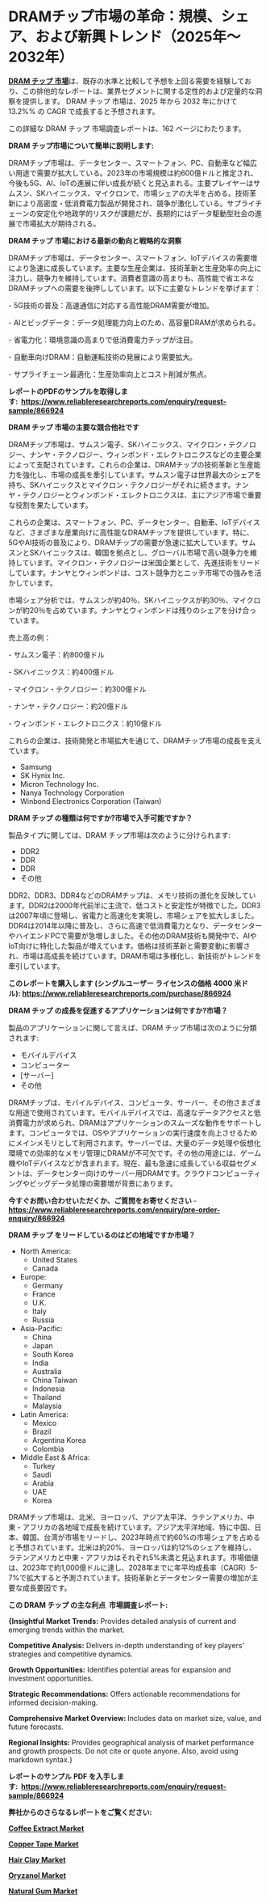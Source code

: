 <p><h1>DRAMチップ市場の革命：規模、シェア、および新興トレンド（2025年～2032年）</h1></p><p data-sourcepos="1:1-1:157"><strong><a href="https://www.reliableresearchreports.com/dram-chips-r866924?utm_campaign=107&utm_medium=36&utm_source=Github&utm_content=ia&utm_term=25012025&utm_id=dram-chips">DRAM チップ 市場</a></strong>は、既存の水準と比較して予想を上回る需要を経験しており、この排他的なレポートは、業界セグメントに関する定性的および定量的な洞察を提供します。 DRAM チップ 市場は、2025 年から 2032 年にかけて 13.2%% の CAGR で成長すると予想されます。</p>
<p data-sourcepos="3:1-3:50">この詳細な DRAM チップ 市場調査レポートは、162 ページにわたります。</p>
<p><strong>DRAM チップ市場について簡単に説明します:</strong></p>
<p><p>DRAMチップ市場は、データセンター、スマートフォン、PC、自動車など幅広い用途で需要が拡大している。2023年の市場規模は約600億ドルと推定され、今後も5G、AI、IoTの進展に伴い成長が続くと見込まれる。主要プレイヤーはサムスン、SKハイニックス、マイクロンで、市場シェアの大半を占める。技術革新により高密度・低消費電力製品が開発され、競争が激化している。サプライチェーンの安定化や地政学的リスクが課題だが、長期的にはデータ駆動型社会の進展で市場拡大が期待される。</p></p>
<p><strong>DRAM チップ 市場における最新の動向と戦略的な洞察</strong></p>
<p><p>DRAMチップ市場は、データセンター、スマートフォン、IoTデバイスの需要増により急速に成長しています。主要な生産企業は、技術革新と生産効率の向上に注力し、競争力を維持しています。消費者意識の高まりも、高性能で省エネなDRAMチップへの需要を後押ししています。以下に主要なトレンドを挙げます：</p><p>- 5G技術の普及：高速通信に対応する高性能DRAM需要が増加。</p><p>- AIとビッグデータ：データ処理能力向上のため、高容量DRAMが求められる。</p><p>- 省電力化：環境意識の高まりで低消費電力チップが注目。</p><p>- 自動車向けDRAM：自動運転技術の発展により需要拡大。</p><p>- サプライチェーン最適化：生産効率向上とコスト削減が焦点。</p></p>
<p><strong>レポートのPDFのサンプルを取得します</strong><strong>:&nbsp;&nbsp;<a href="https://www.reliableresearchreports.com/enquiry/request-sample/866924?utm_campaign=107&utm_medium=36&utm_source=Github&utm_content=ia&utm_term=25012025&utm_id=dram-chips">https://www.reliableresearchreports.com/enquiry/request-sample/866924</a></strong></p>
<p><strong>DRAM チップ 市場の主要な競合他社です</strong></p>
<p><p>DRAMチップ市場は、サムスン電子、SKハイニックス、マイクロン・テクノロジー、ナンヤ・テクノロジー、ウィンボンド・エレクトロニクスなどの主要企業によって支配されています。これらの企業は、DRAMチップの技術革新と生産能力を強化し、市場の成長を牽引しています。サムスン電子は世界最大のシェアを持ち、SKハイニックスとマイクロン・テクノロジーがそれに続きます。ナンヤ・テクノロジーとウィンボンド・エレクトロニクスは、主にアジア市場で重要な役割を果たしています。</p><p>これらの企業は、スマートフォン、PC、データセンター、自動車、IoTデバイスなど、さまざまな産業向けに高性能なDRAMチップを提供しています。特に、5GやAI技術の普及により、DRAMチップの需要が急速に拡大しています。サムスンとSKハイニックスは、韓国を拠点とし、グローバル市場で高い競争力を維持しています。マイクロン・テクノロジーは米国企業として、先進技術をリードしています。ナンヤとウィンボンドは、コスト競争力とニッチ市場での強みを活かしています。</p><p>市場シェア分析では、サムスンが約40％、SKハイニックスが約30％、マイクロンが約20％を占めています。ナンヤとウィンボンドは残りのシェアを分け合っています。</p><p>売上高の例：</p><p>- サムスン電子：約800億ドル</p><p>- SKハイニックス：約400億ドル</p><p>- マイクロン・テクノロジー：約300億ドル</p><p>- ナンヤ・テクノロジー：約20億ドル</p><p>- ウィンボンド・エレクトロニクス：約10億ドル</p><p>これらの企業は、技術開発と市場拡大を通じて、DRAMチップ市場の成長を支えています。</p></p>
<p><ul><li>Samsung</li><li>SK Hynix Inc.</li><li>Micron Technology Inc.</li><li>Nanya Technology Corporation</li><li>Winbond Electronics Corporation (Taiwan)</li></ul></p>
<p><strong>DRAM チップ の種類は何ですか?市場で入手可能ですか？</strong></p>
<p>製品タイプに関しては、DRAM チップ市場は次のように分けられます:</p>
<p><ul><li>DDR2</li><li>DDR</li><li>DDR</li><li>その他</li></ul></p>
<p><p>DDR2、DDR3、DDR4などのDRAMチップは、メモリ技術の進化を反映しています。DDR2は2000年代前半に主流で、低コストと安定性が特徴でした。DDR3は2007年頃に登場し、省電力と高速化を実現し、市場シェアを拡大しました。DDR4は2014年以降に普及し、さらに高速で低消費電力となり、データセンターやハイエンドPCで需要が急増しました。その他のDRAM技術も開発中で、AIやIoT向けに特化した製品が増えています。価格は技術革新と需要変動に影響され、市場は高成長を続けています。DRAM市場は多様化し、新技術がトレンドを牽引しています。</p></p>
<p><strong>このレポートを購入します (シングルユーザー ライセンスの価格 4000 米ドル):&nbsp;<a href="https://www.reliableresearchreports.com/purchase/866924?utm_campaign=107&utm_medium=36&utm_source=Github&utm_content=ia&utm_term=25012025&utm_id=dram-chips">https://www.reliableresearchreports.com/purchase/866924</a></strong></p>
<p><strong>DRAM チップ の成長を促進するアプリケーションは何ですか?市場？</strong></p>
<p>製品のアプリケーションに関して言えば、DRAM チップ市場は次のように分類されます:</p>
<p><ul><li>モバイルデバイス</li><li>コンピューター</li><li>[サーバー]</li><li>その他</li></ul></p>
<p><p>DRAMチップは、モバイルデバイス、コンピュータ、サーバー、その他さまざまな用途で使用されています。モバイルデバイスでは、高速なデータアクセスと低消費電力が求められ、DRAMはアプリケーションのスムーズな動作をサポートします。コンピュータでは、OSやアプリケーションの実行速度を向上させるためにメインメモリとして利用されます。サーバーでは、大量のデータ処理や仮想化環境での効率的なメモリ管理にDRAMが不可欠です。その他の用途には、ゲーム機やIoTデバイスなどが含まれます。現在、最も急速に成長している収益セグメントは、データセンター向けのサーバー用DRAMです。クラウドコンピューティングやビッグデータ処理の需要増が背景にあります。</p></p>
<p><strong>今すぐお問い合わせいただくか、ご質問をお寄せください</strong><strong>&nbsp;</strong>-<strong><a href="https://www.reliableresearchreports.com/enquiry/pre-order-enquiry/866924?utm_campaign=107&utm_medium=36&utm_source=Github&utm_content=ia&utm_term=25012025&utm_id=dram-chips">https://www.reliableresearchreports.com/enquiry/pre-order-enquiry/866924</a></strong></p>
<p><strong>DRAM チップ をリードしているのはどの地域ですか市場？</strong></p>
<p><ul>
    <li>
        North America:
        <ul>
            <li>United States</li>
            <li>Canada</li>
        </ul>
    </li>
    <li>
        Europe:
        <ul>
            <li>Germany</li>
            <li>France</li>
            <li>U.K.</li>
            <li>Italy</li>
            <li>Russia</li>
        </ul>
    </li>
    <li>
        Asia-Pacific:
        <ul>
            <li>China</li>
            <li>Japan</li>
            <li>South Korea</li>
            <li>India</li>
            <li>Australia</li>
            <li>China Taiwan</li>
            <li>Indonesia</li>
            <li>Thailand</li>
            <li>Malaysia</li>
        </ul>
    </li>
    <li>
        Latin America:
        <ul>
            <li>Mexico</li>
            <li>Brazil</li>
            <li>Argentina Korea</li>
            <li>Colombia</li>
        </ul>
    </li>
    <li>
        Middle East & Africa:
        <ul>
            <li>Turkey</li>
            <li>Saudi</li>
            <li>Arabia</li>
            <li>UAE</li>
            <li>Korea</li>
        </ul>
    </li>
    </ul></p>
<p><p>DRAMチップ市場は、北米、ヨーロッパ、アジア太平洋、ラテンアメリカ、中東・アフリカの各地域で成長を続けています。アジア太平洋地域、特に中国、日本、韓国、台湾が市場をリードし、2023年時点で約60%の市場シェアを占めると予想されています。北米は約20%、ヨーロッパは約12%のシェアを維持し、ラテンアメリカと中東・アフリカはそれぞれ5%未満と見込まれます。市場価値は、2023年で約1,000億ドルに達し、2028年までに年平均成長率（CAGR）5-7%で拡大すると予測されています。技術革新とデータセンター需要の増加が主要な成長要因です。</p></p>
<p><strong>この DRAM チップ の主な利点&nbsp; 市場調査レポート:</strong></p>
<p><strong>{Insightful Market Trends:</strong> Provides detailed analysis of current and emerging trends within the market.</p>
<p><strong>Competitive Analysis:</strong> Delivers in-depth understanding of key players' strategies and competitive dynamics.</p>
<p><strong>Growth Opportunities:</strong> Identifies potential areas for expansion and investment opportunities.</p>
<p><strong>Strategic Recommendations:</strong> Offers actionable recommendations for informed decision-making.</p>
<p><strong>Comprehensive Market Overview: </strong>Includes data on market size, value, and future forecasts.</p>
<p><strong>Regional Insights: </strong>Provides geographical analysis of market performance and growth prospects. Do not cite or quote anyone. Also, avoid using markdown syntax.}</p>
<p><strong>レポートのサンプル PDF を入手します:&nbsp;</strong><strong>&nbsp;<a href="https://www.reliableresearchreports.com/enquiry/request-sample/866924?utm_campaign=107&utm_medium=36&utm_source=Github&utm_content=ia&utm_term=25012025&utm_id=dram-chips">https://www.reliableresearchreports.com/enquiry/request-sample/866924</a></strong></p>
<p></p>
<p></p>
<p></p>
<p></p>
<p><strong>弊社からのさらなるレポートをご覧ください:</strong></p>
<p><strong><p><a href="https://github.com/biomochaben4/Market-Research-Report-List-1/blob/main/coffee-extract-market.md?utm_campaign=107&utm_medium=36&utm_source=Github&utm_content=ia&utm_term=25012025&utm_id=dram-chips">Coffee Extract Market</a></p><p><a href="https://github.com/jawelling7979/Market-Research-Report-List-1/blob/main/copper-tape-market.md?utm_campaign=107&utm_medium=36&utm_source=Github&utm_content=ia&utm_term=25012025&utm_id=dram-chips">Copper Tape Market</a></p><p><a href="https://github.com/akaalahk/Market-Research-Report-List-1/blob/main/hair-clay-market.md?utm_campaign=107&utm_medium=36&utm_source=Github&utm_content=ia&utm_term=25012025&utm_id=dram-chips">Hair Clay Market</a></p><p><a href="https://github.com/penglatilles/Market-Research-Report-List-1/blob/main/oryzanol-market.md?utm_campaign=107&utm_medium=36&utm_source=Github&utm_content=ia&utm_term=25012025&utm_id=dram-chips">Oryzanol Market</a></p><p><a href="https://github.com/agdonthisa/Market-Research-Report-List-1/blob/main/natural-gum-market.md?utm_campaign=107&utm_medium=36&utm_source=Github&utm_content=ia&utm_term=25012025&utm_id=dram-chips">Natural Gum Market</a></p></strong></p>